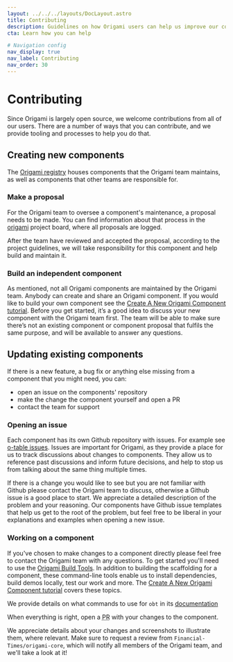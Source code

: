 ```yaml
---
layout: ../../../layouts/DocLayout.astro
title: Contributing
description: Guidelines on how Origami users can help us improve our components and services.
cta: Learn how you can help

# Navigation config
nav_display: true
nav_label: Contributing
nav_order: 30
---
```


# Contributing

Since Origami is largely open source, we welcome contributions from all of our users. There are a number of ways that you can contribute, and we provide tooling and processes to help you do that.

## Creating new components

The <a href="https://registry.origami.ft.com/components/">Origami registry</a> houses components that the Origami team maintains, as well as components that other teams are responsible for.

### Make a proposal
For the Origami team to oversee a component's maintenance, a proposal needs to be made.
You can find information about that process in the <a href="https://github.com/Financial-Times/origami/blob/master/.github/CONTRIBUTING.md">origami</a> project board, where all proposals are logged.

After the team have reviewed and accepted the proposal, according to the project guidelines, we will take responsibility for this component and help build and maintain it.

### Build an independent component
As mentioned, not all Origami components are maintained by the Origami team. Anybody can create and share an Origami component. If you would like to build your own component see the [Create A New Origami Component tutorial](https://origami.ft.com/documentation/tutorials/create-a-new-component-part-1/). Before you get started, it’s a good idea to discuss your new component with the Origami team first. The team will be able to make sure there’s not an existing component or component proposal that fulfils the same purpose, and will be available to answer any questions.

## Updating existing components

If there is a new feature, a bug fix or anything else missing from a component that you might need, you can:

- open an issue on the components' repository
- make the change the component yourself and open a PR
- contact the team for support

### Opening an issue

Each component has its own Github repository with issues. For example see [o-table issues](https://github.com/Financial-Times/o-table/issues). Issues are important for Origami, as they provide a place for us to track discussions about changes to components. They allow us to reference past discussions and inform future decisions, and help to stop us from talking about the same thing multiple times.

If there is a change you would like to see but you are not familiar with Github please contact the Origami team to discuss, otherwise a Github issue is a good place to start. We appreciate a detailed description of the problem and your reasoning. Our components have Github issue templates that help us get to the root of the problem, but feel free to be liberal in your explanations and examples when opening a new issue.

### Working on a component

If you've chosen to make changes to a component directly please feel free to contact the Origami team with any questions. To get started you'll need to use the [Origami Build Tools](https://github.com/Financial-Times/origami-build-tools#readme). In addition to building the scaffolding for a component, these command-line tools enable us to install dependencies, build demos locally, test our work and more. The [Create A New Origami Component tutorial](https://origami.ft.com/documentation/tutorials/create-a-new-component-part-1/) covers these topics.

We provide details on what commands to use for `obt` in its <a href="https://github.com/Financial-Times/origami-build-tools#readme">documentation</a>

When everything is right, open a <abbr title="Pull request">PR</abbr> with your changes to the component.

We appreciate details about your changes and screenshots to illustrate them, where relevant. Make sure to request a review from `Financial-Times/origami-core`, which will notify all members of the Origami team, and we'll take a look at it!
